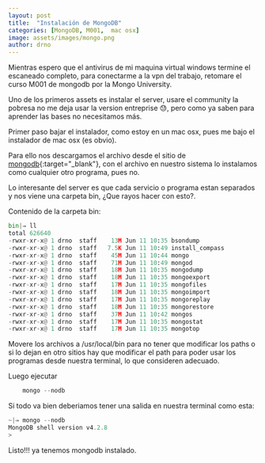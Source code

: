 ```yaml
---
layout: post
title:  "Instalación de MongoDB"
categories: [MongoDB, M001,  mac osx]
image: assets/images/mongo.png
author: drno
---
```


Mientras espero que el antivirus de mi maquina virtual windows termine el escaneado completo, para conectarme a la vpn del trabajo, retomare el curso M001 de mongodb por la Mongo University. 

Uno de los primeros assets es instalar el server, usare el community la pobresa no me deja usar la version entreprise :sweat:, pero como ya saben para aprender las bases no necesitamos más.

Primer paso bajar el instalador, como estoy en un mac osx, pues me bajo el instalador de mac osx (es obvio).

Para ello nos descargamos el archivo desde el sitio de [mongodb](https://www.mongodb.com/try/download/community){:target="_blank"}, con el archivo en nuestro sistema lo instalamos como cualquier otro programa, pues no.

Lo interesante del server es que cada servicio o programa estan separados y nos viene una carpeta bin, ¿Que rayos hacer con esto?.

Contenido de la carpeta bin:

```` python
bin|⇒ ll
total 626640
-rwxr-xr-x@ 1 drno  staff    13M Jun 11 10:35 bsondump
-rwxr-xr-x@ 1 drno  staff   7.5K Jun 11 10:49 install_compass
-rwxr-xr-x@ 1 drno  staff    45M Jun 11 10:44 mongo
-rwxr-xr-x@ 1 drno  staff    71M Jun 11 10:49 mongod
-rwxr-xr-x@ 1 drno  staff    18M Jun 11 10:35 mongodump
-rwxr-xr-x@ 1 drno  staff    18M Jun 11 10:35 mongoexport
-rwxr-xr-x@ 1 drno  staff    17M Jun 11 10:35 mongofiles
-rwxr-xr-x@ 1 drno  staff    18M Jun 11 10:35 mongoimport
-rwxr-xr-x@ 1 drno  staff    17M Jun 11 10:35 mongoreplay
-rwxr-xr-x@ 1 drno  staff    18M Jun 11 10:35 mongorestore
-rwxr-xr-x@ 1 drno  staff    37M Jun 11 10:42 mongos
-rwxr-xr-x@ 1 drno  staff    17M Jun 11 10:35 mongostat
-rwxr-xr-x@ 1 drno  staff    17M Jun 11 10:35 mongotop

````

Movere los archivos a /usr/local/bin para no tener que modificar los paths o si lo dejan en otro sitios hay que modificar el path para poder usar los programas desde nuestra terminal, lo que consideren adecuado.

Luego ejecutar
```` python
    mongo --nodb
````

Si todo va bien deberiamos tener una salida en nuestra terminal como esta:
```` python
~|⇒ mongo --nodb
MongoDB shell version v4.2.8
> 
````

Listo!!! ya tenemos mongodb instalado.


